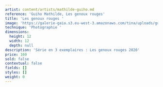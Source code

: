 ```yaml
---
artist: content/artists/mathilde-guiho.md
reference: 'Guiho Mathilde, Les genoux rouges'
title: 'Les genoux rouges '
image: 'https://galerie-gaia.s3.eu-west-3.amazonaws.com/tina/uploads/guiho-mathilde/galerie-gaia-mathilde-guiho-les-genoux-rouges12-5x12-5.jpg'
technique: 'Photographie '
dimensions:
  height: 12
  width: 12
  depth: null
description: 'Série en 3 exemplaires : Les genoux rouges 2020'
price: 160
sold: false
contextual: false
fields: []
styles: []
weight: 0
---
```


